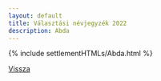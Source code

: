 ```yaml
---
layout: default
title: Választási névjegyzék 2022
description: Abda
---
```


{% include settlementHTMLs/Abda.html %}

[Vissza](../)
